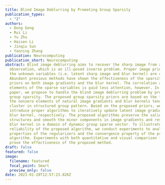 ```yaml
---
title: Blind Image Deblurring by Promoting Group Sparsity
publication_types:
  - "2"
authors:
  - Dong Gong
  - Rui Li
  - Yu Zhu
  - Haisen Li
  - Jinqiu Sun
  - Yanning Zhang
publication: Neurocomputing
publication_short: Neurocomputing
abstract: Blind image deblurring aims to recover the sharp image from a blurred
  observation, which is an ill-posed inverse problem. Proper image priors for
  the unknown variables (i.e. latent sharp image and blur kernel) are crucial.
  Abundant previous methods have shown the effectiveness of the sparsity-based
  priors on both image gradients and the blur kernel. The correlation among the
  elements of the sparse variables is paid less attention, however. In this
  paper, we propose to handle the blind image deblurring problem by promoting
  group sparsity. The proposed group sparsity priors are based on the fact that
  the nonzero elements of natural image gradients and blur kernels tend to
  cluster in structured group pattern. Based on the proposed priors, we
  introduce proper algorithms to iteratively update latent image gradients and
  blur kernel, respectively. The proposed algorithms preserve the salient
  structures and smooth the minor components in image gradients and restrict the
  blur kernel in a domain of dynamic group sparse vector. To illustrate the
  reliability of the proposed algorithm, we conduct experiments to analyze the
  properties of the regularizers and the convergence property of the proposed
  algorithm. Experiments with both quantitative and visual comparison further
  prove the effectiveness of the proposed method.
draft: false
featured: false
image:
  filename: featured
  focal_point: Smart
  preview_only: false
date: 2021-01-28T12:57:23.826Z
---
```

